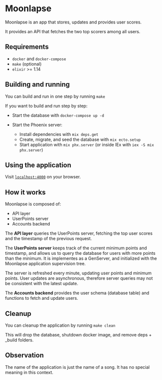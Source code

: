 # Moonlapse

Moonlapse is an app that stores, updates and provides user scores.

It provides an API that fetches the two top scorers among all users. 

## Requirements

- `docker` and `docker-compose`
- `make` (optional)
- `elixir` >= 1.14

## Building and running

You can build and run in one step by running `make`

If you want to build and run step by step:

- Start the database with `docker-compose up -d`

- Start the Phoenix server:
  - Install dependencies with `mix deps.get`
  - Create, migrate, and seed the database with `mix ecto.setup`
  - Start application with `mix phx.server` (or inside IEx with `iex -S mix phx.server`)

## Using the application

Visit [`localhost:4000`](http://localhost:4000) on your browser.

## How it works

Moonlapse is composed of:

- API layer 
- UserPoints server
- Accounts backend

The **API layer** queries the UserPoints server, fetching the top user scores 
and the timestamp of the previous request.

The **UserPoints server** keeps track of the current minimum points and timestamp,
and allows us to query the database for users with more points than the minimum. 
It is implementes as a GenServer, and initialized with the Moonlapse application 
supervision tree.

The server is refreshed every minute, updating user points and minimum points.
User updates are asynchronous, therefore server queries may not be consistent
with the latest update.

The **Accounts backend** provides the user schema (database table) and
functions to fetch and update users.

## Cleanup

You can cleanup the application by running `make clean`

This will drop the database, shutdown docker image, and remove deps + _build folders.

## Observation

The name of the application is just the name of a song. 
It has no special meaning in this context.
